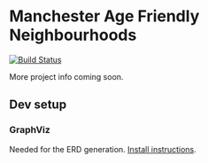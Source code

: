 # Manchester Age Friendly Neighbourhoods

[![Build Status](https://api.travis-ci.org/kimadactyl/mafn.svg?branch=master)](https://travis-ci.org/kimadactyl/mafn)

More project info coming soon.

## Dev setup

### GraphViz

Needed for the ERD generation. [Install instructions](http://voormedia.github.io/rails-erd/install.html).
